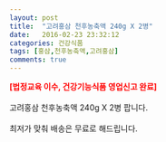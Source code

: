 ```yaml
---
layout: post
title:  "고려홍삼 천후농축액 240g X 2병"
date:   2016-02-23 23:32:12
categories: 건강식품
tags: [홍삼,천후농축액,고려홍삼]
comments: true
---
```


<strong><span style="color: rgb(255, 0, 0);">[법정교육 이수, 건강기능식품 영업신고 완료]</span></strong>
<br><br>
고려홍삼 천후농축액 240g X 2병 팝니다.
<br><br>
최저가 맞춰 배송은 무료로 해드립니다.
<br>
<br>
<img class="image" src="https://1.bp.blogspot.com/-ZqnLDJxO5-c/W-n5JX_uf5I/AAAAAAAAAyk/hoS17rJwarEr4XBYQnaGIJwoXvG7CITrACLcBGAs/s320/342645735685645.png" alt=""/>
<br>
<br>
<img class="image" src="http://www.nbbang.co.kr/data/webedit/20171114143834_xudkhgjc.jpg" alt=""/>  